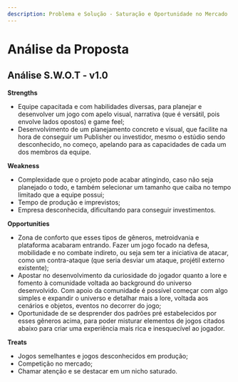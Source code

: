 ```yaml
---
description: Problema e Solução - Saturação e Oportunidade no Mercado
---
```


# Análise da Proposta

## Análise S.W.O.T - v1.0



**Strengths**

* Equipe capacitada e com habilidades diversas, para planejar e desenvolver um jogo com apelo visual, narrativa (que é versátil, pois envolve lados opostos) e game feel;
* Desenvolvimento de um planejamento concreto e visual, que facilite na hora de conseguir um Publisher ou investidor, mesmo o estúdio sendo desconhecido, no começo, apelando para as capacidades de cada um dos membros da equipe.



**Weakness**

* Complexidade que o projeto pode acabar atingindo, caso não seja planejado o todo, e também selecionar um tamanho que caiba no tempo limitado que a equipe possui;
* Tempo de produção e imprevistos;
* Empresa desconhecida, dificultando para conseguir investimentos.



**Opportunities**

* Zona de conforto que esses tipos de gêneros, metroidvania e plataforma acabaram entrando. Fazer um jogo focado na defesa, mobilidade e no combate indireto, ou seja sem ter a iniciativa de atacar, como um contra-ataque (que seria desviar um ataque, projétil externo existente);
* Apostar no desenvolvimento da curiosidade do jogador quanto a lore e fomento à comunidade voltada ao background do universo desenvolvido. Com apoio da comunidade é possível começar com algo simples e expandir o universo e detalhar mais a lore, voltada aos cenários e objetos, eventos no decorrer do jogo;
* Oportunidade de se desprender dos padrões pré estabelecidos por esses gêneros acima, para poder misturar elementos de jogos citados abaixo para criar uma experiência mais rica e inesquecível ao jogador.



**Treats**

* Jogos semelhantes e jogos desconhecidos em produção;
* Competição no mercado;
* Chamar atenção e se destacar em um nicho saturado.

